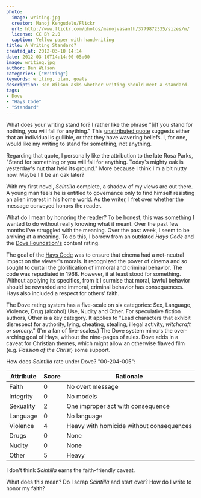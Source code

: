 ```yaml
---
photo:
  image: writing.jpg
  creator: Manoj Kengudelu/Flickr
  url: http://www.flickr.com/photos/manojvasanth/3779872335/sizes/m/
  license: CC BY 2.0
  caption: Yellow paper with handwriting
title: A Writing Standard?
created_at: 2012-03-10 14:14
date: 2012-03-10T14:14:00-05:00
image: writing.jpg
author: Ben Wilson
categories: ["Writing"]
keywords: writing, plan, goals
description: Ben Wilson asks whether writing should meet a standard.
tags:
- Dove
- "Hays Code"
- "Standard"
---
```

What does your writing stand for? I rather like the phrase "[i]f you stand for nothing, you will fall for anything." This [unattributed quote](http://wiki.answers.com/Q/Who_wrote_this_quote_'If_you_don't_stand_for_something_you'll_fall_for_anything') suggests either that an individual is gullible, or that they have wavering beliefs. I, for one, would like my writing to stand for something, not anything.
<!--more-->

Regarding that quote, I personally like the attribution to the late Rosa Parks, "Stand for something or you will fall for anything. Today's mighty oak is yesterday's nut that held its ground." More because I think I'm a bit nutty now. Maybe I'll be an oak later?

With my first novel, *Scintilla* complete, a shadow of my views are out there. A young man feels he is entitled to governance only to find himself resisting an alien interest in his home world. As the writer, I fret over whether the message conveyed honors the reader.

What do I mean by honoring the reader? To be honest, this was something I wanted to do without really knowing what it meant. Over the past few months I've struggled with the meaning. Over the past week, I seem to be arriving at a meaning. To do this, I borrow from an outdated *Hays Code* and the [Dove Foundation's](https://dove.org/content-ratings-descriptions/) content rating.

The goal of the [Hays Code](http://en.wikipedia.org/wiki/Hays_code) was to ensure that cinema had a net-neutral impact on the viewer's morals. It recognized the power of cinema and so sought to curtail the glorification of immoral and criminal behavior. The code was repudiated in 1968. However, it at least stood for something. Without applying its specifics, from it I surmise that moral, lawful behavior should be rewarded and immoral, criminal behavior has consequences. Hays also included a respect for others' faith.

The Dove rating system has a five-scale on six categories: Sex, Language, Violence, Drug (alcohol) Use, Nudity and Other. For speculative fiction authors, Other is a key category. It applies to "Lead characters that exhibit disrespect for authority, lying, cheating, stealing, illegal activity, *witchcraft or sorcery*." (I'm a fan of five-scales.) The Dove system mirrors the over-arching goal of Hays, without the nine-pages of rules. Dove adds in a caveat for Christian themes, which might allow an otherwise flawed film (e.g. *Passion of the Christ*) some support.

How does *Scintilla* rate under Dove? "00-204-005":



| Attribute | Score | Rationale |
| --- | --- | --- |
| Faith       | 0 | No overt message |
| Integrity   | 0 | No models |
| Sexuality   | 2 | One improper act with consequence |
| Language    | 0 | No language |
| Violence    | 4 | Heavy with homicide without consequences |
| Drugs       | 0 | None |
| Nudity      | 0 | None |
| Other       | 5 | Heavy |

I don't think *Scintilla* earns the faith-friendly caveat.

What does this mean? Do I scrap *Scintilla* and start over? How do I write to honor my faith?
